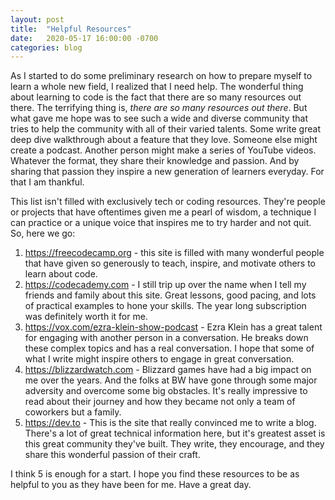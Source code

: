 ```yaml
---
layout: post
title:  "Helpful Resources"
date:   2020-05-17 16:00:00 -0700
categories: blog
---
```

As I started to do some preliminary research on how to prepare myself to learn
a whole new field, I realized that I need help. The wonderful thing about learning
to code is the fact that there are so many resources out there. The terrifying
thing is, *there are so many resources out there*. But what gave me hope was to
see such a wide and diverse community that tries to help the community with all
of their varied talents. Some write great deep dive walkthrough about a feature
that they love. Someone else might create a podcast. Another person might make
a series of YouTube videos. Whatever the format, they share their knowledge and
passion. And by sharing that passion they inspire a new generation of learners
everyday. For that I am thankful.

This list isn't filled with exclusively tech or coding resources. They're people
or projects that have oftentimes given me a pearl of wisdom, a technique I can
practice or a unique voice that inspires me to try harder and not quit. So, here
we go:

1. <https://freecodecamp.org> - this site is filled with many wonderful people that have
given so generously to teach, inspire, and motivate others to learn about code.
2. <https://codecademy.com> - I still trip up over the name when I tell my friends and
family about this site. Great lessons, good pacing, and lots of practical examples
to hone your skills. The year long subscription was definitely worth it for me.
3. <https://vox.com/ezra-klein-show-podcast> - Ezra Klein has a great talent for engaging
with another person in a conversation. He breaks down these complex topics and
has a real conversation. I hope that some of what I write might inspire others
to engage in great conversation.
4. <https://blizzardwatch.com> - Blizzard games have had a big impact on me over the years.
And the folks at BW have gone through some major adversity and overcome some
big obstacles. It's really impressive to read about their journey and how they
became not only a team of coworkers but a family.
5. <https://dev.to> - This is the site that really convinced me to write a blog. There's
a lot of great technical information here, but it's greatest asset is this
great community they've built. They write, they encourage, and they share this
wonderful passion of their craft.

I think 5 is enough for a start. I hope you find these resources to be as
helpful to you as they have been for me. Have a great day.
